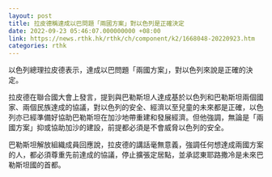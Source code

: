 ```yaml
---
layout: post
title: 拉皮德稱達成以巴問題「兩國方案」對以色列是正確決定
date: 2022-09-23 05:46:07.000000000 +08:00
link: https://news.rthk.hk/rthk/ch/component/k2/1668048-20220923.htm
categories: rthk
---
```


以色列總理拉皮德表示，達成以巴問題「兩國方案」，對以色列來說是正確的決定。

拉皮德在聯合國大會上發言，提到與巴勒斯坦人達成基於以色列和巴勒斯坦兩個國家、兩個民族達成的協議，對以色列的安全、經濟以至兒童的未來都是正確，以色列亦已經準備好協助巴勒斯坦在加沙地帶重建和發展經濟。但他強調，無論是「兩國方案」抑或協助加沙的建設，前提都必須是不會威脅以色列的安全。

巴勒斯坦解放組織成員回應說，拉皮德的講話毫無意義，強調任何想達成兩國方案的人，都必須尊重先前達成的協議，停止擴張定居點，並承認東耶路撒冷是未來巴勒斯坦國的首都。

